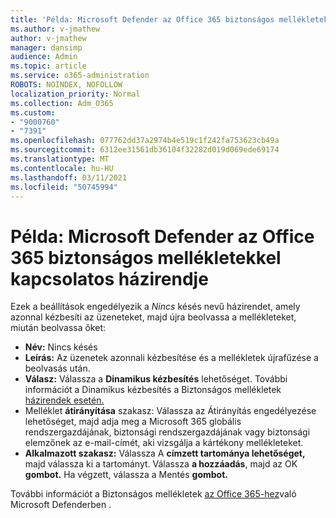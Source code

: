```yaml
---
title: 'Példa: Microsoft Defender az Office 365 biztonságos mellékletekkel kapcsolatos házirendje'
ms.author: v-jmathew
author: v-jmathew
manager: dansimp
audience: Admin
ms.topic: article
ms.service: o365-administration
ROBOTS: NOINDEX, NOFOLLOW
localization_priority: Normal
ms.collection: Adm_O365
ms.custom:
- "9000760"
- "7391"
ms.openlocfilehash: 077762dd37a2974b4e519c1f242fa753623cb49a
ms.sourcegitcommit: 6312ee31561db36104f32282d019d069ede69174
ms.translationtype: MT
ms.contentlocale: hu-HU
ms.lasthandoff: 03/11/2021
ms.locfileid: "50745994"
---
```

# <a name="example-microsoft-defender-for-office-365-safe-attachment-policy"></a>Példa: Microsoft Defender az Office 365 biztonságos mellékletekkel kapcsolatos házirendje

Ezek a beállítások engedélyezik a *Nincs* késés nevű házirendet, amely azonnal kézbesíti az üzeneteket, majd újra beolvassa a mellékleteket, miután beolvassa őket:

- **Név:** Nincs késés
- **Leírás:** Az üzenetek azonnali kézbesítése és a mellékletek újrafűzése a beolvasás után.
- **Válasz:** Válassza a **Dinamikus kézbesítés** lehetőséget. További információt a Dinamikus kézbesítés a Biztonságos mellékletek [házirendek esetén.](https://go.microsoft.com/fwlink/?linkid=2092328)
- Melléklet **átirányítása** szakasz: Válassza az Átirányítás engedélyezése lehetőséget, majd adja meg a Microsoft 365 globális rendszergazdájának, biztonsági rendszergazdájának vagy biztonsági elemzőnek az e-mail-címét, aki vizsgálja a kártékony mellékleteket.
- **Alkalmazott szakasz:** Válassza A **címzett tartománya lehetőséget,** majd válassza ki a tartományt. Válassza **a hozzáadás**, majd az OK **gombot.** Ha végzett, válassza a Mentés **gombot.**

További információt a Biztonságos mellékletek [az Office 365-hez](https://go.microsoft.com/fwlink/?linkid=2092213)való Microsoft Defenderben .
